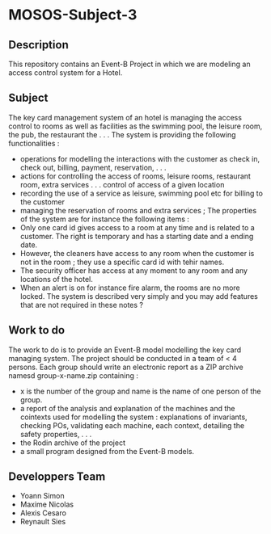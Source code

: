 # MOSOS-Subject-3

## Description

This repository contains an Event-B Project in which we are modeling an access control system for a Hotel.

## Subject

The key card management system of an hotel is managing the access control to rooms as well as facilities as the swimming pool, the leisure room, the pub, the restaurant the . . . The system is providing the following functionalities :
- operations for modelling the interactions with the customer as check in, check out,
billing, payment, reservation, . . .
- actions for controlling the access of rooms, leisure rooms, restaurant room, extra services . . . control of access of a given location
- recording the use of a service as leisure, swimming pool etc for billing to the customer
- managing the reservation of rooms and extra services ;
The properties of the system are for instance the following items :
- Only one card id gives access to a room at any time and is related to a customer. The right is temporary and has a starting date and a ending date.
- However, the cleaners have access to any room when the customer is not in the room ; they use a specific card id with tehir names.
- The security officer has access at any moment to any room and any locations of the hotel.
- When an alert is on for instance fire alarm, the rooms are no more locked. The system is described very simply and you may add features that are not required in
these notes ?

## Work to do

The work to do is to provide an Event-B model modelling the key card managing system.
The project should be conducted in a team of < 4 persons. Each group should write an
electronic report as a ZIP archive namesd group-x-name.zip containing :
- x is the number of the group and name is the name of one person of the group.
- a report of the analysis and explanation of the machines and the cointexts used for modelling the system : explanations of invariants, checking POs, validating each machine,
each context, detailing the safety properties, . . .
- the Rodin archive of the project
- a small program designed from the Event-B models.

## Developpers Team

- Yoann Simon
- Maxime Nicolas
- Alexis Cesaro
- Reynault Sies